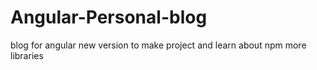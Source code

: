 # Angular-Personal-blog
blog for angular new version to make project and learn about npm more libraries
